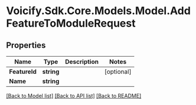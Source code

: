 # Voicify.Sdk.Core.Models.Model.AddFeatureToModuleRequest
## Properties

Name | Type | Description | Notes
------------ | ------------- | ------------- | -------------
**FeatureId** | **string** |  | [optional] 
**Name** | **string** |  | 

[[Back to Model list]](../README.md#documentation-for-models) [[Back to API list]](../README.md#documentation-for-api-endpoints) [[Back to README]](../README.md)

